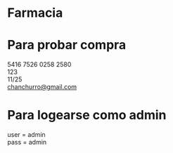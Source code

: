 # Farmacia


# Para probar compra  
5416 7526 0258 2580  
123  
11/25  
chanchurro@gmail.com  
  
# Para logearse como admin  
user = admin  
pass = admin
